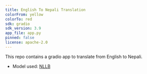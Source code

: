 ```yaml
---
title: English To Nepali Translation
colorFrom: yellow
colorTo: red
sdk: gradio
sdk_version: 3.9
app_file: app.py
pinned: false
license: apache-2.0
---
```


This repo contains a gradio app to translate from English to Nepali.
* Model used: [NLLB](https://huggingface.co/facebook/nllb-200-distilled-600M)
